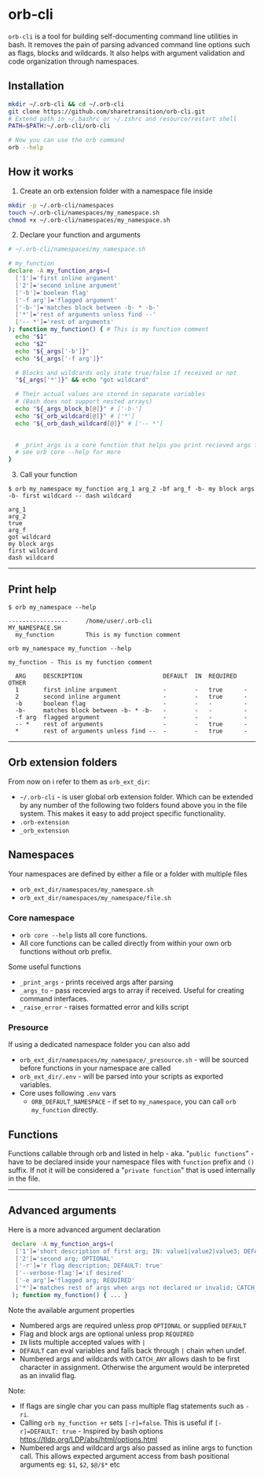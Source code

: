 # orb-cli
`orb-cli` is a tool for building self-documenting command line utilities in bash. It removes the pain of parsing advanced command line options such as flags, blocks and wildcards. It also helps with argument validation and code organization through namespaces. 


## Installation
```BASH
mkdir ~/.orb-cli && cd ~/.orb-cli
git clone https://github.com/sharetransition/orb-cli.git
# Extend path in ~/.bashrc or ~/.zshrc and resource/restart shell
PATH=$PATH:~/.orb-cli/orb-cli

# Now you can use the orb command
orb --help
```

## How it works

1. Create an orb extension folder with a namespace file inside
```BASH
mkdir -p ~/.orb-cli/namespaces
touch ~/.orb-cli/namespaces/my_namespace.sh
chmod +x ~/.orb-cli/namespaces/my_namespace.sh
```

2. Declare your function and arguments

```BASH
# ~/.orb-cli/namespaces/my_namespace.sh

# my_function
declare -A my_function_args=(
  ['1']='first inline argument'
  ['2']='second inline argument'
  ['-b']='boolean flag'
  ['-f arg']='flagged argument'
  ['-b-']='matches block between -b- * -b-'
  ['*']='rest of arguments unless find --'
  ['-- *']='rest of arguments'
); function my_function() { # This is my function comment
  echo "$1"
  echo "$2"
  echo "${_args['-b']}"
  echo "${_args['-f arg']}"

  # Blocks and wildcards only state true/false if received or not
  "${_args['*']}" && echo "got wildcard"

  # Their actual values are stored in separate variables 
  # (Bash does not support nested arrays)
  echo "${_args_block_b[@]}" # ['-b-']
  echo "${_orb_wildcard[@]}" # ['*']
  echo "${_orb_dash_wildcard[@]}" # ['-- *']

  
  # _print_args is a core function that helps you print recieved args for debugging
  # see orb core --help for more
}
```

3. Call your function
```
$ orb my_namespace my_function arg_1 arg_2 -bf arg_f -b- my block args -b- first wildcard -- dash wildcard

arg_1
arg_2
true
arg_f
got wildcard
my block args
first wildcard
dash wildcard
```

---
## Print help
```
$ orb my_namespace --help

-----------------     /home/user/.orb-cli
MY_NAMESPACE.SH
  my_function         This is my function comment
```

```
orb my_namespace my_function --help

my_function - This is my function comment

  ARG     DESCRIPTION                       DEFAULT  IN  REQUIRED  OTHER
  1       first inline argument             -        -   true      -
  2       second inline argument            -        -   true      -
  -b      boolean flag                      -        -   -         -
  -b-     matches block between -b- * -b-   -        -   -         -
  -f arg  flagged argument                  -        -   -         -
  -- *    rest of arguments                 -        -   true      -
  *       rest of arguments unless find --  -        -   true      -

```

---

## Orb extension folders

From now on i refer to them as `orb_ext_dir`:
  - `~/.orb-cli` - is user global orb extension folder. Which can be extended by any number of the following two folders found above you in the file system. This makes it easy to add project specific functionality.
  - `.orb-extension`
  - `_orb_extension`

## Namespaces
Your namespaces are defined by either a file or a folder with multiple files
  - `orb_ext_dir/namespaces/my_namespace.sh`
  - `orb_ext_dir/namespaces/my_namespace/file.sh`

### Core namespace
- `orb core --help` lists all core functions.
- All core functions can be called directly from within your own orb functions without orb prefix.

Some useful functions
- `_print_args` - prints received args after parsing
- `_args_to` - pass recevied args to array if received. Useful for creating command interfaces.
- `_raise_error` - raises formatted error and kills script


  

### Presource
If using a dedicated namespace folder you can also add
  - `orb_ext_dir/namespaces/my_namespace/_presource.sh` - will be sourced before functions in your namespace are called
- `orb_ext_dir/.env` - will be parsed into your scripts as exported variables.
- Core uses following `.env` vars
  - `ORB_DEFAULT_NAMESPACE` - if set to `my_namespace`, you can call `orb my_function` directly.


## Functions

Functions callable through orb and listed in help - aka. "`public functions`" - have to be declared inside your namespace files with `function` prefix and `()` suffix. If not it will be considered a "`private function`" that is used internally in the file.

---




## Advanced arguments 
Here is a more advanced argument declaration

```BASH
 declare -A my_function_args=(
  ['1']='short description of first arg; IN: value1|value2|value3; DEFAULT: $checkedvar1|$checkedvar2|value3'
  ['2']='second arg; OPTIONAL'
  ['-r']='r flag description; DEFAULT: true'
  ['--verbose-flag']='if desired'
  ['-e arg']='flagged arg; REQUIRED'
  ['*']='matches rest of args when args not declared or invalid; CATCH_ANY'
 ); function my_function() { ... }
```
 Note the available argument properties
 - Numbered args are required unless prop `OPTIONAL` or supplied `DEFAULT`
 - Flag and block args are optional unless prop `REQUIRED`
 - `IN` lists multiple accepted values with `|`
 - `DEFAULT` can eval variables and falls back through `|` chain when undef.
 - Numbered args and wildcards with `CATCH_ANY` allows dash to be first character in assignment. Otherwise the argument would be interpreted as an invalid flag.

Note:
 - If flags are single char you can pass multiple flag statements such as `-ri`.
 - Calling `orb my_function +r` sets `[-r]=false`. This is useful if `[-r]=DEFAULT: true` - Inspired by bash options https://tldp.org/LDP/abs/html/options.html
- Numbered args and wildcard args also passed as inline args to function call.
 This allows expected argument access from bash positional arguments eg: `$1`, `$2`, `$@/$*` etc
